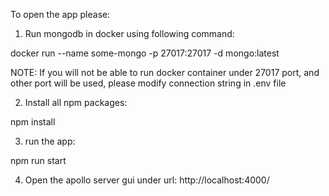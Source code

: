 To open the app please:

1. Run mongodb in docker using following command:

docker run --name some-mongo -p 27017:27017 -d mongo:latest

NOTE: If you will not be able to run docker container under 27017 port, and other port will be used, please modify connection string in .env file

2. Install all npm packages:

npm install

3. run the app:

npm run start

4. Open the apollo server gui under url: http://localhost:4000/